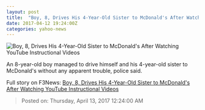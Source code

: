 ```yaml
---
layout: post
title:  "Boy, 8, Drives His 4-Year-Old Sister to McDonald's After Watching YouTube Instructional Videos"
date: 2017-04-12 19:24:00Z
categories: yahoo-news
---
```


![Boy, 8, Drives His 4-Year-Old Sister to McDonald's After Watching YouTube Instructional Videos](https://s.yimg.com/uu/api/res/1.2/i6Ndat0yR.Yn8Q2kCDKKPQ--/aD0yMzQ7dz00MTY7c209MTthcHBpZD15dGFjaHlvbg--/http://media.zenfs.com/en-US/homerun/inside_edition/19d26e04222f1a38ad4e76a08cc9536e)

An 8-year-old boy managed to drive himself and his 4-year-old sister to McDonald's without any apparent trouble, police said.


Full story on F3News: [Boy, 8, Drives His 4-Year-Old Sister to McDonald's After Watching YouTube Instructional Videos](http://www.f3nws.com/n/GCSEBE)

> Posted on: Thursday, April 13, 2017 12:24:00 AM
